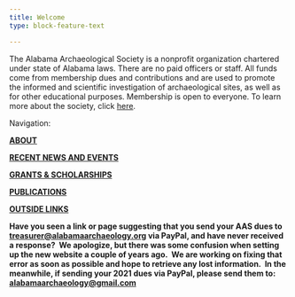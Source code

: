 ```yaml
---
title: Welcome
type: block-feature-text

---
```

The Alabama Archaeological Society is a nonprofit organization chartered under state of Alabama laws. There are no paid officers or staff. All funds come from membership dues and contributions and are used to promote the informed and scientific investigation of archaeological sites, as well as for other educational purposes. Membership is open to everyone. To learn more about the society, click [here](https://www.alabamaarchaeology.org/about/).

Navigation:

[**ABOUT**](/about/)

[**RECENT NEWS AND EVENTS**](/news/)

[**GRANTS & SCHOLARSHIPS**](/grants/)

[**PUBLICATIONS**](/publications/)

[**OUTSIDE LINKS**](/links/)

**Have you seen a link or page suggesting that you send your AAS dues to treasurer@alabamaarchaeology.org via PayPal, and have never received a response?  We apologize, but there was some confusion when setting up the new website a couple of years ago.  We are working on fixing that error as soon as possible and hope to retrieve any lost information.  In the meanwhile, if sending your 2021 dues via PayPal, please send them to: alabamaarchaeology@gmail.com**